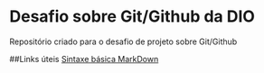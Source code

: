 # Desafio sobre Git/Github da DIO 
Repositório criado para o desafio de projeto sobre Git/Github

##Links úteis
[Sintaxe básica MarkDown](https://www.markdownguide.org/)
